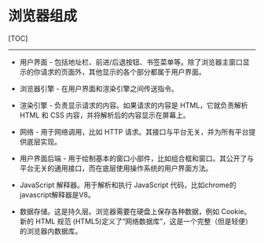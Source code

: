 # 浏览器组成

[TOC]

***

+ 用户界面 - 包括地址栏、前进/后退按钮、书签菜单等。除了浏览器主窗口显示的你请求的页面外，其他显示的各个部分都属于用户界面。

+ 浏览器引擎 - 在用户界面和渲染引擎之间传送指令。

+ 渲染引擎 - 负责显示请求的内容。如果请求的内容是 HTML，它就负责解析 HTML 和 CSS 内容，并将解析后的内容显示在屏幕上。

+ 网络 - 用于网络调用，比如 HTTP 请求。其接口与平台无关，并为所有平台提供底层实现。

+ 用户界面后端 - 用于绘制基本的窗口小部件，比如组合框和窗口。其公开了与平台无关的通用接口，而在底层使用操作系统的用户界面方法。

+ JavaScript 解释器。用于解析和执行 JavaScript 代码，比如chrome的javascript解释器是V8。

+ 数据存储。这是持久层。浏览器需要在硬盘上保存各种数据，例如 Cookie。新的 HTML 规范 (HTML5)定义了“网络数据库”，这是一个完整（但是轻便）的浏览器内数据库。
